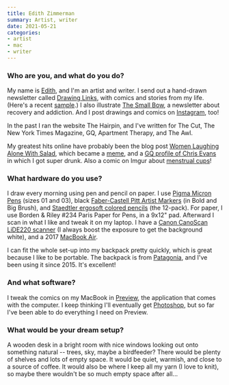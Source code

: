 ```yaml
---
title: Edith Zimmerman
summary: Artist, writer
date: 2021-05-21
categories:
- artist
- mac
- writer
---
```


### Who are you, and what do you do?

My name is [Edith](http://www.edithzimmerman.com/ "Edith's website."), and I'm an artist and writer. I send out a hand-drawn newsletter called [Drawing Links](https://drawinglinks.substack.com/ "Edith's newsletter."), with comics and stories from my life. (Here's a recent [sample](https://drawinglinks.substack.com/p/puppy-drawing "One of Edith's drawing newsletters.").) I also illustrate [The Small Bow](http://thesmallbow.com/ "Edith's newsletter about addiction and recovery."), a newsletter about recovery and addiction. And I post drawings and comics on [Instagram](https://www.instagram.com/edithzimmermans/ "Edith's Instagram account."), too!

In the past I ran the website The Hairpin, and I've written for The Cut, The New York Times Magazine, GQ, Apartment Therapy, and The Awl. 

My greatest hits online have probably been the blog post [Women Laughing Alone With Salad](https://www.thehairpin.com/2011/01/women-laughing-alone-with-salad/ "Edith's Hairpin post containing a collection of stock photos of women eating salads on their own."), which became a [meme](https://knowyourmeme.com/memes/women-laughing-alone-with-salad "The Know Your Meme entry for Women Laughing Alone with Salad."), and a [GQ profile of Chris Evans](https://www.gq.com/story/chris-evans-gq-july-2011-cover-story "Edith's GQ profile of actor Chris Evans.") in which I got super drunk. Also a comic on Imgur about [menstrual cups](https://imgur.com/gallery/5rg73 "Edith's menstrul cup comic on Imgur.")!

### What hardware do you use?

I draw every morning using pen and pencil on paper. I use [Pigma Micron Pens][pigma-micron] (sizes 01 and 03), black [Faber-Castell Pitt Artist Markers][pitt-artist] (in Bold and Big Brush), and [Staedtler ergosoft colored pencils][ergosoft] (the 12-pack). For paper, I use Borden & Riley #234 Paris Paper for Pens, in a 9x12" pad. Afterward I scan in what I like and tweak it on my laptop. I have a [Canon CanoScan LiDE220 scanner][canoscan-lide-220] (I always boost the exposure to get the background white), and a 2017 [MacBook Air][macbook-air]. 

I can fit the whole set-up into my backpack pretty quickly, which is great because I like to be portable. The backpack is from [Patagonia][ultralight-black-hole], and I've been using it since 2015. It's excellent!

### And what software?

I tweak the comics on my MacBook in [Preview][], the application that comes with the computer. I keep thinking I'll eventually get [Photoshop][], but so far I've been able to do everything I need on Preview.  
### What would be your dream setup?

A wooden desk in a bright room with nice windows looking out onto something natural -- trees, sky, maybe a birdfeeder? There would be plenty of shelves and lots of empty space. It would be quiet, warmish, and close to a source of coffee. It would also be where I keep all my yarn (I love to knit), so maybe there wouldn't be so much empty space after all...

[canoscan-lide-220]: https://www.usa.canon.com/internet/portal/us/home/products/details/scanners/photo-scanner/canoscan-lide-220 "A flatbed scanner."
[ergosoft]: https://www.staedtler.com/intl/en/products/products-for-colouring/coloured-pencils/ergosoft-157-coloured-pencil-157-sb24/ "Coloured pencils."
[macbook-air]: https://www.apple.com/macbook-air/ "A very thin laptop."
[photoshop]: https://www.adobe.com/products/photoshop.html "A bitmap image editor."
[pigma-micron]: http://web.archive.org/web/20200719070910/http://sakuraofamerica.com:80/pen-archival "A technical pen with archival pigmented ink."
[pitt-artist]: https://www.amazon.com/Pitt-Artist-Pens-Wallet-Styles/dp/B000TKEZDO "A pen."
[preview]: https://en.wikipedia.org/wiki/Preview_(Mac_OS) "An image viewer included with Mac OS X."
[ultralight-black-hole]: https://www.patagonia.com/product/ultralight-black-hole-tote-pack-27-liters/48809.html "A tote pack."
